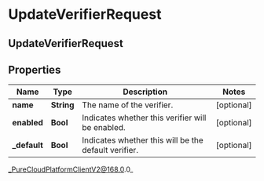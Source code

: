 # UpdateVerifierRequest

## UpdateVerifierRequest

## Properties

|Name | Type | Description | Notes|
|------------ | ------------- | ------------- | -------------|
| **name** | **String** | The name of the verifier. | [optional] |
| **enabled** | **Bool** | Indicates whether this verifier will be enabled. | [optional] |
| **_default** | **Bool** | Indicates whether this will be the default verifier. | [optional] |



_PureCloudPlatformClientV2@168.0.0_
